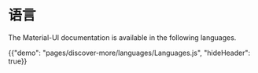 # 语言

<p class="description">The Material-UI documentation is available in the following languages.</p>

{{"demo": "pages/discover-more/languages/Languages.js", "hideHeader": true}}
